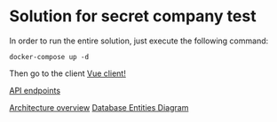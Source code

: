 # Solution for secret company test

In order to run the entire solution, just execute the following command:
```
docker-compose up -d
```

Then go to the client
 [Vue client!](http://localhost:8181)


[API endpoints](https://documenter.getpostman.com/view/8001176/TVzPoKLs)

[Architecture overview](architecture-diagram.pdf)
[Database Entities Diagram](DB-entities-diagram.pdf)